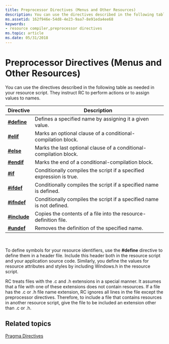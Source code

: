 ```yaml
---
title: Preprocessor Directives (Menus and Other Resources)
description: You can use the directives described in the following table as needed in your resource script. They instruct RC to perform actions or to assign values to names.
ms.assetid: 162f946e-54d8-4e23-9aa7-8e91eda4ee68
keywords:
- resource compiler,preprocessor directives
ms.topic: article
ms.date: 05/31/2018
---
```


# Preprocessor Directives (Menus and Other Resources)

You can use the directives described in the following table as needed in your resource script. They instruct RC to perform actions or to assign values to names.



| Directive                     | Description                                                           |
|-------------------------------|-----------------------------------------------------------------------|
| [**\#define**](-define.md)   | Defines a specified name by assigning it a given value.               |
| [**\#elif**](-elif.md)       | Marks an optional clause of a conditional-compilation block.          |
| [**\#else**](-else.md)       | Marks the last optional clause of a conditional-compilation block.    |
| [**\#endif**](-endif.md)     | Marks the end of a conditional-compilation block.                     |
| [**\#if**](-if.md)           | Conditionally compiles the script if a specified expression is true.  |
| [**\#ifdef**](-ifdef.md)     | Conditionally compiles the script if a specified name is defined.     |
| [**\#ifndef**](-ifndef.md)   | Conditionally compiles the script if a specified name is not defined. |
| [**\#include**](-include.md) | Copies the contents of a file into the resource-definition file.      |
| [**\#undef**](-undef.md)     | Removes the definition of the specified name.                         |



 

To define symbols for your resource identifiers, use the **\#define** directive to define them in a header file. Include this header both in the resource script and your application source code. Similarly, you define the values for resource attributes and styles by including Windows.h in the resource script.

RC treats files with the .c and .h extensions in a special manner. It assumes that a file with one of these extensions does not contain resources. If a file has the .c or .h file name extension, RC ignores all lines in the file except the preprocessor directives. Therefore, to include a file that contains resources in another resource script, give the file to be included an extension other than .c or .h.

## Related topics

<dl> <dt>

[Pragma Directives](pragma-directives.md)
</dt> </dl>

 

 




